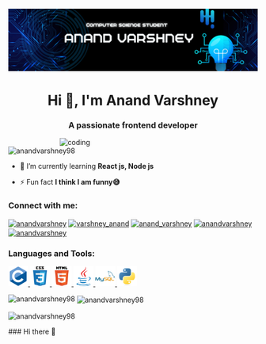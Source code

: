 ![logo](https://github.com/AnandVarshney98/AnandVarshney98/blob/main/github%20banner.png)
<h1 align="center">Hi 👋, I'm Anand Varshney</h1>
<h3 align="center">A passionate frontend developer</h3>

<img align="right" alt="coding" width="400" src=https://camo.githubusercontent.com/19db51af5f90f1b152bc0b9078f5fe97053955be5074f03f17019c70345bdcdb/68747470733a2f2f6d69726f2e6d656469756d2e636f6d2f6d61782f313336302f302a37513379765349765f7430696f4a2d5a2e676966>

<p align="left"> <img src="https://komarev.com/ghpvc/?username=anandvarshney98&label=Profile%20views&color=0e75b6&style=flat" alt="anandvarshney98" /> </p>

- 🌱 I’m currently learning **React js, Node js**

- ⚡ Fun fact **I think I am funny😅**

<h3 align="left">Connect with me:</h3>
<p align="left">
<a href="https://linkedin.com/in/anandvarshney" target="blank"><img align="center" src="https://raw.githubusercontent.com/rahuldkjain/github-profile-readme-generator/master/src/images/icons/Social/linked-in-alt.svg" alt="anandvarshney" height="30" width="40" /></a>
<a href="https://instagram.com/varshney_anand" target="blank"><img align="center" src="https://raw.githubusercontent.com/rahuldkjain/github-profile-readme-generator/master/src/images/icons/Social/instagram.svg" alt="varshney_anand" height="30" width="40" /></a>
<a href="https://www.codechef.com/users/anand_varshney" target="blank"><img align="center" src="https://cdn.jsdelivr.net/npm/simple-icons@3.1.0/icons/codechef.svg" alt="anand_varshney" height="30" width="40" /></a>
<a href="https://www.hackerrank.com/anandvarshney" target="blank"><img align="center" src="https://raw.githubusercontent.com/rahuldkjain/github-profile-readme-generator/master/src/images/icons/Social/hackerrank.svg" alt="anandvarshney" height="30" width="40" /></a>
<a href="https://www.leetcode.com/anandvarshney" target="blank"><img align="center" src="https://raw.githubusercontent.com/rahuldkjain/github-profile-readme-generator/master/src/images/icons/Social/leet-code.svg" alt="anandvarshney" height="30" width="40" /></a>
</p>

<h3 align="left">Languages and Tools:</h3>
<p align="left"> <a href="https://www.cprogramming.com/" target="_blank" rel="noreferrer"> <img src="https://raw.githubusercontent.com/devicons/devicon/master/icons/c/c-original.svg" alt="c" width="40" height="40"/> </a> <a href="https://www.w3schools.com/css/" target="_blank" rel="noreferrer"> <img src="https://raw.githubusercontent.com/devicons/devicon/master/icons/css3/css3-original-wordmark.svg" alt="css3" width="40" height="40"/> </a> <a href="https://www.w3.org/html/" target="_blank" rel="noreferrer"> <img src="https://raw.githubusercontent.com/devicons/devicon/master/icons/html5/html5-original-wordmark.svg" alt="html5" width="40" height="40"/> </a> <a href="https://www.java.com" target="_blank" rel="noreferrer"> <img src="https://raw.githubusercontent.com/devicons/devicon/master/icons/java/java-original.svg" alt="java" width="40" height="40"/> </a> <a href="https://www.mysql.com/" target="_blank" rel="noreferrer"> <img src="https://raw.githubusercontent.com/devicons/devicon/master/icons/mysql/mysql-original-wordmark.svg" alt="mysql" width="40" height="40"/> </a> <a href="https://www.python.org" target="_blank" rel="noreferrer"> <img src="https://raw.githubusercontent.com/devicons/devicon/master/icons/python/python-original.svg" alt="python" width="40" height="40"/> </a> </p>

<p><img align="left" src="https://github-readme-stats.vercel.app/api/top-langs?username=anandvarshney98&show_icons=true&locale=en&layout=compact" alt="anandvarshney98" /></p>

<p>&nbsp;<img align="center" src="https://github-readme-stats.vercel.app/api?username=anandvarshney98&show_icons=true&locale=en" alt="anandvarshney98" /></p>

<p><img align="center" src="https://github-readme-streak-stats.herokuapp.com/?user=anandvarshney98&" alt="anandvarshney98" /></p>
### Hi there 👋

<!--
**AnandVarshney98/AnandVarshney98** is a ✨ _special_ ✨ repository because its `README.md` (this file) appears on your GitHub profile.

Here are some ideas to get you started:

- 🔭 I’m currently working on ...
- 🌱 I’m currently learning ...
- 👯 I’m looking to collaborate on ...
- 🤔 I’m looking for help with ...
- 💬 Ask me about ...
- 📫 How to reach me: ...
- 😄 Pronouns: ...
- ⚡ Fun fact: ...
-->
